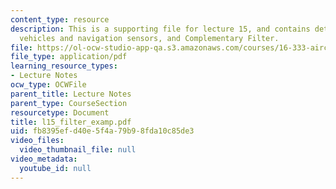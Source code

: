 ```yaml
---
content_type: resource
description: This is a supporting file for lecture 15, and contains details about
  vehicles and navigation sensors, and Complementary Filter.
file: https://ol-ocw-studio-app-qa.s3.amazonaws.com/courses/16-333-aircraft-stability-and-control-fall-2004/fb8395efd40e5f4a79b98fda10c85de3_l15_filter_examp.pdf
file_type: application/pdf
learning_resource_types:
- Lecture Notes
ocw_type: OCWFile
parent_title: Lecture Notes
parent_type: CourseSection
resourcetype: Document
title: l15_filter_examp.pdf
uid: fb8395ef-d40e-5f4a-79b9-8fda10c85de3
video_files:
  video_thumbnail_file: null
video_metadata:
  youtube_id: null
---
```

